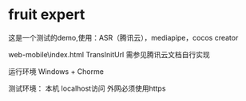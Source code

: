 # fruit expert
这是一个测试的demo,使用：ASR（腾讯云），mediapipe，cocos creator

web-mobile\index.html
TransInitUrl 需参见腾讯云文档自行实现

运行环境
Windows + Chorme

测试环境：
本机 localhost访问
外网必须使用https

